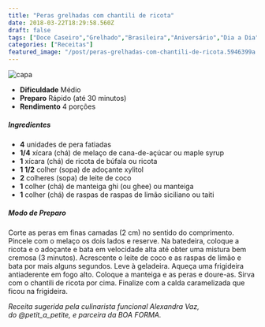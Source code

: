 ```yaml
---
title: "Peras grelhadas com chantili de ricota"
date: 2018-03-22T18:29:58.560Z
draft: false
tags: ["Doce Caseiro","Grelhado","Brasileira","Aniversário","Dia a Dia","Festas","Ocasiões Especiais","Alimentação","Alimentação saudável","receita","Receitas com frutas","Receitas simples e fáceis"]
categories: ["Receitas"]
featured_image: "/post/peras-grelhadas-com-chantili-de-ricota.5946399a.jpg"
---
```


![capa](/post/peras-grelhadas-com-chantili-de-ricota.5946399a.jpg)

*   **Dificuldade** Médio
*   **Preparo** Rápido (até 30 minutos)
*   **Rendimento** 4 porções

##### Ingredientes

*   **4** unidades de pera fatiadas
*   **1/4** xícara (chá) de melaço de cana-de-açúcar ou maple syrup
*   **1** xícara (chá) de ricota de búfala ou ricota
*   **1 1/2** colher (sopa) de adoçante xylitol
*   **2** colheres (sopa) de leite de coco
*   **1** colher (chá) de manteiga ghi (ou ghee) ou manteiga
*   **1** colher (chá) de raspas de raspas de limão siciliano ou taiti

##### Modo de Preparo

Corte as peras em finas camadas (2 cm) no sentido do comprimento. Pincele com o melaço os dois lados e reserve. Na batedeira, coloque a ricota e o adoçante e bata em velocidade alta até obter uma mistura bem cremosa (3 minutos). Acrescente o leite de coco e as raspas de limão e bata por mais alguns segundos. Leve à geladeira. Aqueça uma frigideira antiaderente em fogo alto. Coloque a manteiga e as peras e doure-as. Sirva com o chantili de ricota por cima. Finalize com a calda caramelizada que ficou na frigideira.

_Receita sugerida pela culinarista funcional Alexandra Vaz, do @petit\_a\_petite, e parceira da BOA FORMA._
